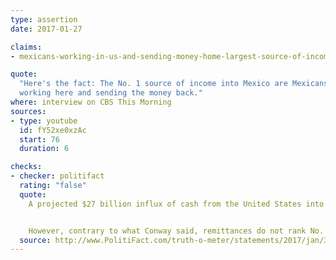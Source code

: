 ```yaml
---
type: assertion
date: 2017-01-27

claims:
- mexicans-working-in-us-and-sending-money-home-largest-source-of-income

quote:
  "Here's the fact: The No. 1 source of income into Mexico are Mexicans
  working here and sending the money back."
where: interview on CBS This Morning
sources:
- type: youtube
  id: fY52xe0xzAc
  start: 76
  duration: 6

checks:
- checker: politifact
  rating: "false"
  quote:
    A projected $27 billion influx of cash from the United States into Mexico is nothing to sneeze at, and this money makes a real difference in the lives of many Mexicans who have relatives living and working in the United States, whether legally or illegally.


    However, contrary to what Conway said, remittances do not rank No. 1 on the U.S.-Mexico income flow list. Rather, U.S. purchases of Mexican goods -- to say nothing of services -- are more than 10 times the size of remittances. And remittances also trail foreign direct investment as a source of income in Mexico.
  source: http://www.PolitiFact.com/truth-o-meter/statements/2017/jan/30/kellyanne-conway/kellyanne-conway-incorrect-worker-remittances-mexi/
---
```

